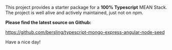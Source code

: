 This project provides a starter package for
a **100% Typescript** MEAN Stack. The project
is well alive and actively maintained, just not on npm.


**Please find the latest source on Github:**

https://github.com/bersling/typescript-mongo-express-angular-node-seed

Have a nice day!
